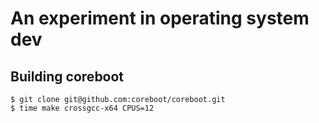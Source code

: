 # An experiment in operating system dev

## Building coreboot
```
$ git clone git@github.com:coreboot/coreboot.git
$ time make crossgcc-x64 CPUS=12
```
